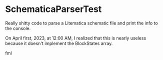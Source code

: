 # SchematicaParserTest
Really shitty code to parse a Litematica schematic file and print the info to the console.

On April first, 2023, at 12:00 AM, I realized that this is nearly useless because it doesn't implement the BlockStates array.

fml
